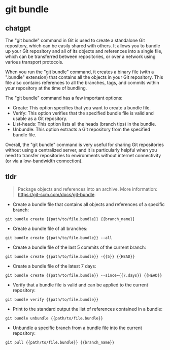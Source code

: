 # git bundle 
## chatgpt 
The "git bundle" command in Git is used to create a standalone Git repository, which can be easily shared with others. It allows you to bundle up your Git repository and all of its objects and references into a single file, which can be transferred between repositories, or over a network using various transport protocols.

When you run the "git bundle" command, it creates a binary file (with a ".bundle" extension) that contains all the objects in your Git repository. This file also contains references to all the branches, tags, and commits within your repository at the time of bundling.

The "git bundle" command has a few important options:

- Create: This option specifies that you want to create a bundle file.
- Verify: This option verifies that the specified bundle file is valid and usable as a Git repository.
- List-heads: This option lists all the heads (branch tips) in the bundle.
- Unbundle: This option extracts a Git repository from the specified bundle file.

Overall, the "git bundle" command is very useful for sharing Git repositories without using a centralized server, and it is particularly helpful when you need to transfer repositories to environments without internet connectivity (or via a low-bandwidth connection). 

## tldr 
 
> Package objects and references into an archive.
> More information: <https://git-scm.com/docs/git-bundle>.

- Create a bundle file that contains all objects and references of a specific branch:

`git bundle create {{path/to/file.bundle}} {{branch_name}}`

- Create a bundle file of all branches:

`git bundle create {{path/to/file.bundle}} --all`

- Create a bundle file of the last 5 commits of the current branch:

`git bundle create {{path/to/file.bundle}} -{{5}} {{HEAD}}`

- Create a bundle file of the latest 7 days:

`git bundle create {{path/to/file.bundle}} --since={{7.days}} {{HEAD}}`

- Verify that a bundle file is valid and can be applied to the current repository:

`git bundle verify {{path/to/file.bundle}}`

- Print to the standard output the list of references contained in a bundle:

`git bundle unbundle {{path/to/file.bundle}}`

- Unbundle a specific branch from a bundle file into the current repository:

`git pull {{path/to/file.bundle}} {{branch_name}}`
